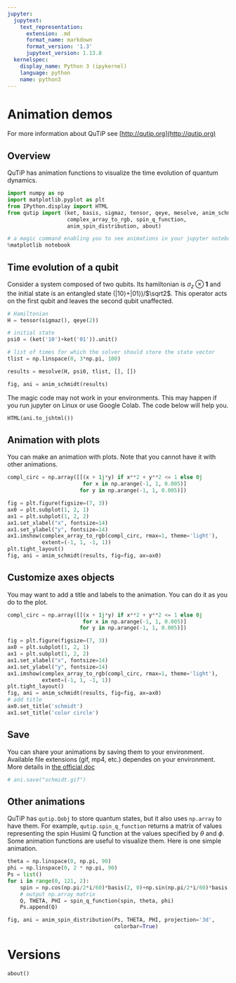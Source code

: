 ```yaml
---
jupyter:
  jupytext:
    text_representation:
      extension: .md
      format_name: markdown
      format_version: '1.3'
      jupytext_version: 1.13.8
  kernelspec:
    display_name: Python 3 (ipykernel)
    language: python
    name: python3
---
```


# Animation demos
For more information about QuTiP see [http://qutip.org](http://qutip.org)


## Overview
QuTiP has animation functions to visualize the time evolution of quantum dynamics.


```python
import numpy as np
import matplotlib.pyplot as plt
from IPython.display import HTML
from qutip import (ket, basis, sigmaz, tensor, qeye, mesolve, anim_schmidt,
                   complex_array_to_rgb, spin_q_function,
                   anim_spin_distribution, about)
```


```python
# a magic command enabling you to see animations in your jupyter notebook
%matplotlib notebook
```


## Time evolution of a qubit
Consider a system composed of two qubits. Its hamiltonian is $\sigma_z \otimes \mathbf{1}$ and the initial state is an entangled state ($\left|10\right>$+$\left|01\right>$)/$\sqrt2$.
This operator acts on the first qubit and leaves the second qubit unaffected.


```python
# Hamiltonian
H = tensor(sigmaz(), qeye(2))

# initial state
psi0 = (ket('10')+ket('01')).unit()

# list of times for which the solver should store the state vector
tlist = np.linspace(0, 3*np.pi, 100)

results = mesolve(H, psi0, tlist, [], [])

fig, ani = anim_schmidt(results)
```


The magic code may not work in your environments. This may happen if you run jupyter on Linux or use Google Colab. The code below will help you.


```python
HTML(ani.to_jshtml())
```

## Animation with plots
You can make an animation with plots. Note that you cannot have it with other animations.


```python
compl_circ = np.array([[(x + 1j*y) if x**2 + y**2 <= 1 else 0j
                        for x in np.arange(-1, 1, 0.005)]
                       for y in np.arange(-1, 1, 0.005)])

fig = plt.figure(figsize=(7, 3))
ax0 = plt.subplot(1, 2, 1)
ax1 = plt.subplot(1, 2, 2)
ax1.set_xlabel("x", fontsize=14)
ax1.set_ylabel("y", fontsize=14)
ax1.imshow(complex_array_to_rgb(compl_circ, rmax=1, theme='light'),
           extent=(-1, 1, -1, 1))
plt.tight_layout()
fig, ani = anim_schmidt(results, fig=fig, ax=ax0)
```


## Customize axes objects
You may want to add a title and labels to the animation. You can do it as you do to the plot.


```python
compl_circ = np.array([[(x + 1j*y) if x**2 + y**2 <= 1 else 0j
                        for x in np.arange(-1, 1, 0.005)]
                       for y in np.arange(-1, 1, 0.005)])

fig = plt.figure(figsize=(7, 3))
ax0 = plt.subplot(1, 2, 1)
ax1 = plt.subplot(1, 2, 2)
ax1.set_xlabel("x", fontsize=14)
ax1.set_ylabel("y", fontsize=14)
ax1.imshow(complex_array_to_rgb(compl_circ, rmax=1, theme='light'),
           extent=(-1, 1, -1, 1))
plt.tight_layout()
fig, ani = anim_schmidt(results, fig=fig, ax=ax0)
# add title
ax0.set_title('schmidt')
ax1.set_title('color circle')
```


## Save
You can share your animations by saving them to your environment. Available file extensions (gif, mp4, etc.) dependes on your environment. More details in [the official doc](https://matplotlib.org/stable/api/_as_gen/matplotlib.animation.Animation.html)


```python
# ani.save("schmidt.gif")
```


## Other animations
QuTiP has `qutip.Qobj` to store quantum states, but it also uses `np.array` to have them. For example, `qutip.spin_q_function` returns a matrix of values representing the spin Husimi Q function at the values specified by $\theta$ and $\phi$. Some animation functions are useful to visualize them. Here is one simple animation.


```python
theta = np.linspace(0, np.pi, 90)
phi = np.linspace(0, 2 * np.pi, 90)
Ps = list()
for i in range(0, 121, 2):
    spin = np.cos(np.pi/2*i/60)*basis(2, 0)+np.sin(np.pi/2*i/60)*basis(2, 1)
    # output np.array matrix
    Q, THETA, PHI = spin_q_function(spin, theta, phi)
    Ps.append(Q)

fig, ani = anim_spin_distribution(Ps, THETA, PHI, projection='3d',
                                  colorbar=True)
```


# Versions

```python
about()
```
